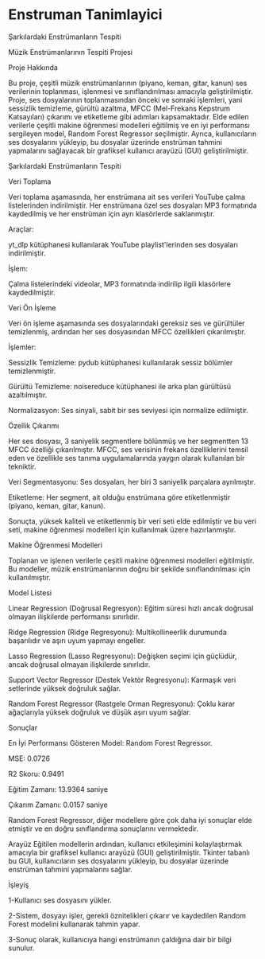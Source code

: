 # Enstruman Tanimlayici
 Şarkılardaki Enstrümanların Tespiti

Müzik Enstrümanlarının Tespiti Projesi

Proje Hakkında

Bu proje, çeşitli müzik enstrümanlarının (piyano, keman, gitar, kanun) ses verilerinin toplanması, işlenmesi ve sınıflandırılması amacıyla geliştirilmiştir. Proje, ses dosyalarının toplanmasından önceki ve sonraki işlemleri, yani sessizlik temizleme, gürültü azaltma, MFCC (Mel-Frekans Kepstrum Katsayıları) çıkarımı ve etiketleme gibi adımları kapsamaktadır. Elde edilen verilerle çeşitli makine öğrenmesi modelleri eğitilmiş ve en iyi performansı sergileyen model, Random Forest Regressor seçilmiştir. Ayrıca, kullanıcıların ses dosyalarını yükleyip, bu dosyalar üzerinde enstrüman tahmini yapmalarını sağlayacak bir grafiksel kullanıcı arayüzü (GUI) geliştirilmiştir.

Şarkılardaki Enstrümanların Tespiti

Veri Toplama

Veri toplama aşamasında, her enstrümana ait ses verileri YouTube çalma listelerinden indirilmiştir. Her enstrümana özel ses dosyaları MP3 formatında kaydedilmiş ve her enstrüman için ayrı klasörlerde saklanmıştır.

Araçlar:

yt_dlp kütüphanesi kullanılarak YouTube playlist'lerinden ses dosyaları indirilmiştir.

İşlem:

Çalma listelerindeki videolar, MP3 formatında indirilip ilgili klasörlere kaydedilmiştir.

Veri Ön İşleme

Veri ön işleme aşamasında ses dosyalarındaki gereksiz ses ve gürültüler temizlenmiş, ardından her ses dosyasından MFCC özellikleri çıkarılmıştır.

İşlemler:

Sessizlik Temizleme: pydub kütüphanesi kullanılarak sessiz bölümler temizlenmiştir.

Gürültü Temizleme: noisereduce kütüphanesi ile arka plan gürültüsü azaltılmıştır.

Normalizasyon: Ses sinyali, sabit bir ses seviyesi için normalize edilmiştir.

Özellik Çıkarımı

Her ses dosyası, 3 saniyelik segmentlere bölünmüş ve her segmentten 13 MFCC özelliği çıkarılmıştır. MFCC, ses verisinin frekans özelliklerini temsil eden ve özellikle ses tanıma uygulamalarında yaygın olarak kullanılan bir tekniktir.

Veri Segmentasyonu: Ses dosyaları, her biri 3 saniyelik parçalara ayrılmıştır.

Etiketleme: Her segment, ait olduğu enstrümana göre etiketlenmiştir (piyano, keman, gitar, kanun).

Sonuçta, yüksek kaliteli ve etiketlenmiş bir veri seti elde edilmiştir ve bu veri seti, makine öğrenmesi modelleri için kullanılmak üzere hazırlanmıştır.

Makine Öğrenmesi Modelleri

Toplanan ve işlenen verilerle çeşitli makine öğrenmesi modelleri eğitilmiştir. Bu modeller, müzik enstrümanlarının doğru bir şekilde sınıflandırılması için kullanılmıştır.

Model Listesi

Linear Regression (Doğrusal Regresyon): Eğitim süresi hızlı ancak doğrusal olmayan ilişkilerde performansı sınırlıdır.

Ridge Regression (Ridge Regresyonu): Multikollineerlik durumunda başarılıdır ve aşırı uyum yapmayı engeller.

Lasso Regression (Lasso Regresyonu): Değişken seçimi için güçlüdür, ancak doğrusal olmayan ilişkilerde sınırlıdır.

Support Vector Regressor (Destek Vektör Regresyonu): Karmaşık veri setlerinde yüksek doğruluk sağlar.

Random Forest Regressor (Rastgele Orman Regresyonu): Çoklu karar ağaçlarıyla yüksek doğruluk ve düşük aşırı uyum sağlar.

Sonuçlar

En İyi Performansı Gösteren Model: Random Forest Regressor.

MSE: 0.0726

R2 Skoru: 0.9491

Eğitim Zamanı: 13.9364 saniye

Çıkarım Zamanı: 0.0157 saniye

Random Forest Regressor, diğer modellere göre çok daha iyi sonuçlar elde etmiştir ve en doğru sınıflandırma sonuçlarını vermektedir.

Arayüz
Eğitilen modellerin ardından, kullanıcı etkileşimini kolaylaştırmak amacıyla bir grafiksel kullanıcı arayüzü (GUI) geliştirilmiştir. Tkinter tabanlı bu GUI, kullanıcıların ses dosyalarını yükleyip, bu dosyalar üzerinde enstrüman tahmini yapmalarını sağlar.

İşleyiş

1-Kullanıcı ses dosyasını yükler.

2-Sistem, dosyayı işler, gerekli öznitelikleri çıkarır ve kaydedilen Random Forest modelini kullanarak tahmin yapar.

3-Sonuç olarak, kullanıcıya hangi enstrümanın çaldığına dair bir bilgi sunulur.
